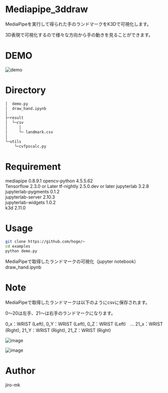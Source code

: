 # Mediapipe_3ddraw
MediaPipeを実行して得られた手のランドマークをK3Dで可視化します。

3D表現で可視化するので様々な方向から手の動きを見ることができます。

# DEMO

![demo](https://user-images.githubusercontent.com/93971055/153741322-bccf5b26-d3c7-40b2-a208-f687a6f3d6e3.gif)


# Directory
```bash
│  demo.py
│  draw_hand.ipynb
│ 
├─result
│  └─csv
│     │ 
│     └─ landmark.csv
│          
└─utils
    └─cvfpscalc.py
```

# Requirement

mediapipe                    0.8.9.1
opencv-python                4.5.5.62   
Tensorflow                   2.3.0 or Later
tf-nightly                   2.5.0.dev or later 
jupyterlab                   3.2.8               
jupyterlab-pygments          0.1.2               
jupyterlab-server            2.10.3              
jupyterlab-widgets           1.0.2               
k3d                          2.11.0  


# Usage


```bash
git clone https://github.com/hoge/~
cd examples
python demo.py
```


MediaPipeで取得したランドマークの可視化（jupyter notebook）
draw_hand.ipynb


# Note
MediaPipeで取得したランドマークは以下のようにcsvに保存されます。

0～20は左手、21～は右手のランドマークになります。

0_x：WRIST (Left), 0_Y：WRIST (Left), 0_Z：WRIST (Left)　… 21_x：WRIST (Right), 21_Y：WRIST (Right), 21_Z：WRIST (Right)

![image](https://user-images.githubusercontent.com/93971055/153736893-bf5fa214-3a97-4377-b0a4-fb30c2d2910e.png)

![image](https://user-images.githubusercontent.com/93971055/153736934-62549cb5-fe00-494c-a666-599715d30ff1.png)

# Author

jiro-mk
